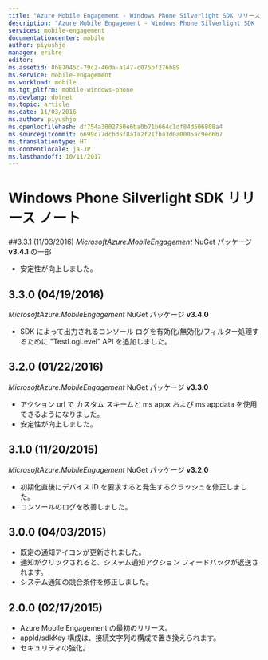 ```yaml
---
title: "Azure Mobile Engagement - Windows Phone Silverlight SDK リリース ノート | Microsoft Docs"
description: "Azure Mobile Engagement - Windows Phone Silverlight SDK リリース ノート"
services: mobile-engagement
documentationcenter: mobile
author: piyushjo
manager: erikre
editor: 
ms.assetid: 8b87045c-79c2-46da-a147-c075bf276b89
ms.service: mobile-engagement
ms.workload: mobile
ms.tgt_pltfrm: mobile-windows-phone
ms.devlang: dotnet
ms.topic: article
ms.date: 11/03/2016
ms.author: piyushjo
ms.openlocfilehash: df754a3002750e6ba0b71b664c1df84d506808a4
ms.sourcegitcommit: 6699c77dcbd5f8a1a2f21fba3d0a0005ac9ed6b7
ms.translationtype: HT
ms.contentlocale: ja-JP
ms.lasthandoff: 10/11/2017
---
```

# <a name="windows-phone-silverlight-sdk-release-notes"></a>Windows Phone Silverlight SDK リリース ノート
##<a name="331-11032016"></a>3.3.1 (11/03/2016)
*MicrosoftAzure.MobileEngagement* NuGet パッケージ **v3.4.1** の一部

* 安定性が向上しました。

## <a name="330-04192016"></a>3.3.0 (04/19/2016)
*MicrosoftAzure.MobileEngagement* NuGet パッケージ **v3.4.0**

* SDK によって出力されるコンソール ログを有効化/無効化/フィルター処理するために "TestLogLevel" API を追加しました。

## <a name="320-01222016"></a>3.2.0 (01/22/2016)
*MicrosoftAzure.MobileEngagement* NuGet パッケージ **v3.3.0**

* アクション url で カスタム スキームと ms appx および ms appdata を使用できるようになりました。
* 安定性が向上しました。

## <a name="310-11202015"></a>3.1.0 (11/20/2015)
*MicrosoftAzure.MobileEngagement* NuGet パッケージ **v3.2.0**

* 初期化直後にデバイス ID を要求すると発生するクラッシュを修正しました。
* コンソールのログを改善しました。

## <a name="300-04032015"></a>3.0.0 (04/03/2015)
* 既定の通知アイコンが更新されました。
* 通知がクリックされると、システム通知アクション フィードバックが返送されます。
* システム通知の競合条件を修正しました。

## <a name="200-02172015"></a>2.0.0 (02/17/2015)
* Azure Mobile Engagement の最初のリリース。
* appId/sdkKey 構成は、接続文字列の構成で置き換えられます。
* セキュリティの強化。

